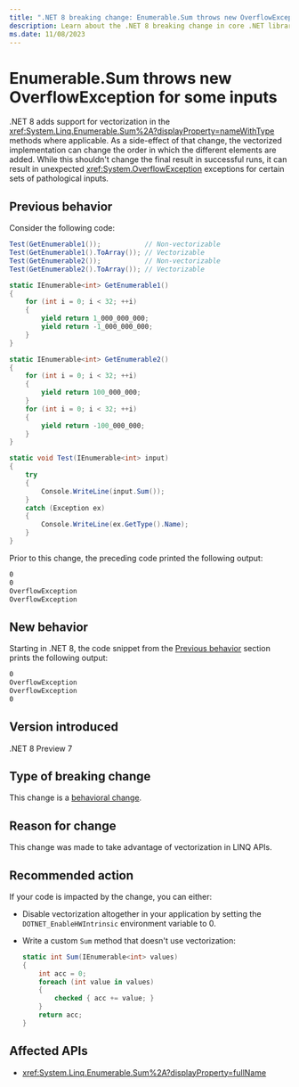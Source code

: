 ```yaml
---
title: ".NET 8 breaking change: Enumerable.Sum throws new OverflowException for some inputs"
description: Learn about the .NET 8 breaking change in core .NET libraries where Enumerable.Sum can throw new OverflowException exceptions for certain inputs.
ms.date: 11/08/2023
---
```

# Enumerable.Sum throws new OverflowException for some inputs

.NET 8 adds support for vectorization in the <xref:System.Linq.Enumerable.Sum%2A?displayProperty=nameWithType> methods where applicable. As a side-effect of that change, the vectorized implementation can change the order in which the different elements are added. While this shouldn't change the final result in successful runs, it can result in unexpected <xref:System.OverflowException> exceptions for certain sets of pathological inputs.

## Previous behavior

Consider the following code:

```csharp
Test(GetEnumerable1());           // Non-vectorizable
Test(GetEnumerable1().ToArray()); // Vectorizable
Test(GetEnumerable2());           // Non-vectorizable
Test(GetEnumerable2().ToArray()); // Vectorizable

static IEnumerable<int> GetEnumerable1()
{
    for (int i = 0; i < 32; ++i)
    {
        yield return 1_000_000_000;
        yield return -1_000_000_000;
    }
}

static IEnumerable<int> GetEnumerable2()
{
    for (int i = 0; i < 32; ++i)
    {
        yield return 100_000_000;
    }
    for (int i = 0; i < 32; ++i)
    {
        yield return -100_000_000;
    }
}

static void Test(IEnumerable<int> input)
{
    try
    {
        Console.WriteLine(input.Sum());
    }
    catch (Exception ex)
    {
        Console.WriteLine(ex.GetType().Name);
    }
}
```

Prior to this change, the preceding code printed the following output:

```txt
0
0
OverflowException
OverflowException
```

## New behavior

Starting in .NET 8, the code snippet from the [Previous behavior](#previous-behavior) section prints the following output:

```txt
0
OverflowException
OverflowException
0
```

## Version introduced

.NET 8 Preview 7

## Type of breaking change

This change is a [behavioral change](../../categories.md#behavioral-change).

## Reason for change

This change was made to take advantage of vectorization in LINQ APIs.

## Recommended action

If your code is impacted by the change, you can either:

- Disable vectorization altogether in your application by setting the `DOTNET_EnableHWIntrinsic` environment variable to 0.
- Write a custom `Sum` method that doesn't use vectorization:

  ```csharp
  static int Sum(IEnumerable<int> values)
  {
      int acc = 0;
      foreach (int value in values)
      {
          checked { acc += value; }
      }
      return acc;
  }
  ```

## Affected APIs

- <xref:System.Linq.Enumerable.Sum%2A?displayProperty=fullName>
